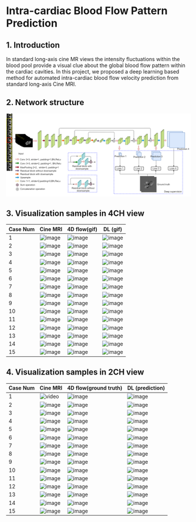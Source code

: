 # Intra-cardiac Blood Flow Pattern Prediction
## 1. Introduction
In standard long-axis cine MR views the intensity fluctuations within the blood pool provide a visual clue about the global blood flow pattern within the cardiac cavities.      In this project, we proposed a deep learning based method for automated intra-cardiac blood flow velocity prediction from standard long-axis Cine MRI.
## 2. Network structure
![image text](https://github.com/xsunn/BloodFlowPrediction/blob/main/model/modelnetwork.png) 
## 3. Visualization samples in 4CH view
Case Num|Cine MRI|4D flow(gif)|DL (gif)|
----|----|----|---- |
1| ![image](https://github.com/xsunn/BloodFlowPrediction/blob/main/4CHDEMO/CINE/S58.gif) | ![image](https://github.com/xsunn/BloodFlowPrediction/blob/main/4CHDEMO/GT/S58.gif) | ![image](https://github.com/xsunn/BloodFlowPrediction/blob/main/4CHDEMO/DL/S58.gif)
2| ![image](https://github.com/xsunn/BloodFlowPrediction/blob/main/4CHDEMO/CINE/M60.gif) | ![image](https://github.com/xsunn/BloodFlowPrediction/blob/main/4CHDEMO/GT/M60.gif) | ![image](https://github.com/xsunn/BloodFlowPrediction/blob/main/4CHDEMO/DL/M60.gif)  
3| ![image](https://github.com/xsunn/BloodFlowPrediction/blob/main/4CHDEMO/CINE/v06.gif) | ![image](https://github.com/xsunn/BloodFlowPrediction/blob/main/4CHDEMO/GT/v06.gif) | ![image](https://github.com/xsunn/BloodFlowPrediction/blob/main/4CHDEMO/DL/v06.gif) 
4| ![image](https://github.com/xsunn/BloodFlowPrediction/blob/main/4CHDEMO/CINE/S60.gif) | ![image](https://github.com/xsunn/BloodFlowPrediction/blob/main/4CHDEMO/GT/S60.gif) | ![image](https://github.com/xsunn/BloodFlowPrediction/blob/main/4CHDEMO/DL/S60.gif) 
5| ![image](https://github.com/xsunn/BloodFlowPrediction/blob/main/4CHDEMO/CINE/M95.gif) | ![image](https://github.com/xsunn/BloodFlowPrediction/blob/main/4CHDEMO/GT/M95.gif) | ![image](https://github.com/xsunn/BloodFlowPrediction/blob/main/4CHDEMO/DL/M95.gif) 
6| ![image](https://github.com/xsunn/BloodFlowPrediction/blob/main/4CHDEMO/CINE/M71.gif) | ![image](https://github.com/xsunn/BloodFlowPrediction/blob/main/4CHDEMO/GT/M71.gif) | ![image](https://github.com/xsunn/BloodFlowPrediction/blob/main/4CHDEMO/DL/M71.gif) 
7| ![image](https://github.com/xsunn/BloodFlowPrediction/blob/main/4CHDEMO/CINE/S82.gif) | ![image](https://github.com/xsunn/BloodFlowPrediction/blob/main/4CHDEMO/GT/S82.gif) | ![image](https://github.com/xsunn/BloodFlowPrediction/blob/main/4CHDEMO/DL/S82.gif) 
8| ![image](https://github.com/xsunn/BloodFlowPrediction/blob/main/4CHDEMO/CINE/V22.gif) | ![image](https://github.com/xsunn/BloodFlowPrediction/blob/main/4CHDEMO/GT/v22.gif) | ![image](https://github.com/xsunn/BloodFlowPrediction/blob/main/4CHDEMO/DL/V22.gif) 
9| ![image](https://github.com/xsunn/BloodFlowPrediction/blob/main/4CHDEMO/CINE/S113.gif) | ![image](https://github.com/xsunn/BloodFlowPrediction/blob/main/4CHDEMO/GT/S113.gif) | ![image](https://github.com/xsunn/BloodFlowPrediction/blob/main/4CHDEMO/DL/S113.gif) 
10| ![image](https://github.com/xsunn/BloodFlowPrediction/blob/main/4CHDEMO/CINE/S125.gif) | ![image](https://github.com/xsunn/BloodFlowPrediction/blob/main/4CHDEMO/GT/S125.gif) | ![image](https://github.com/xsunn/BloodFlowPrediction/blob/main/4CHDEMO/DL/S125.gif) 
11| ![image](https://github.com/xsunn/BloodFlowPrediction/blob/main/4CHDEMO/CINE/V23.gif) | ![image](https://github.com/xsunn/BloodFlowPrediction/blob/main/4CHDEMO/GT/V23.gif) | ![image](https://github.com/xsunn/BloodFlowPrediction/blob/main/4CHDEMO/DL/V23.gif) 
12| ![image](https://github.com/xsunn/BloodFlowPrediction/blob/main/4CHDEMO/CINE/V16.gif) | ![image](https://github.com/xsunn/BloodFlowPrediction/blob/main/4CHDEMO/GT/V16.gif) | ![image](https://github.com/xsunn/BloodFlowPrediction/blob/main/4CHDEMO/DL/V16.gif) 
13| ![image](https://github.com/xsunn/BloodFlowPrediction/blob/main/4CHDEMO/CINE/V39.gif) | ![image](https://github.com/xsunn/BloodFlowPrediction/blob/main/4CHDEMO/GT/V39.gif) | ![image](https://github.com/xsunn/BloodFlowPrediction/blob/main/4CHDEMO/DL/V39.gif) 
14| ![image](https://github.com/xsunn/BloodFlowPrediction/blob/main/4CHDEMO/CINE/V29.gif) | ![image](https://github.com/xsunn/BloodFlowPrediction/blob/main/4CHDEMO/GT/V29.gif) | ![image](https://github.com/xsunn/BloodFlowPrediction/blob/main/4CHDEMO/DL/V29.gif) 
15| ![image](https://github.com/xsunn/BloodFlowPrediction/blob/main/4CHDEMO/CINE/V09.gif) | ![image](https://github.com/xsunn/BloodFlowPrediction/blob/main/4CHDEMO/GT/V09.gif) | ![image](https://github.com/xsunn/BloodFlowPrediction/blob/main/4CHDEMO/DL/V09.gif) 

## 4. Visualization samples in 2CH view
Case Num|Cine MRI|4D flow(ground truth)|DL (prediction)|
----|----|----|---- |
1| ![video](https://github.com/xsunn/BloodFlowPrediction/blob/main/2CHDEMO/CINE/M60.gif) | ![image](https://github.com/xsunn/BloodFlowPrediction/blob/main/2CHDEMO/GT/M60.gif) | ![image](https://github.com/xsunn/BloodFlowPrediction/blob/main/2CHDEMO/DL/M60.gif)|
2| ![image](https://github.com/xsunn/BloodFlowPrediction/blob/main/2CHDEMO/CINE/S117.gif) | ![image](https://github.com/xsunn/BloodFlowPrediction/blob/main/2CHDEMO/GT/S117.gif) | ![image](https://github.com/xsunn/BloodFlowPrediction/blob/main/2CHDEMO/DL/S117.gif)|
3| ![image](https://github.com/xsunn/BloodFlowPrediction/blob/main/2CHDEMO/CINE/S79.gif) | ![image](https://github.com/xsunn/BloodFlowPrediction/blob/main/2CHDEMO/GT/S79.gif) | ![image](https://github.com/xsunn/BloodFlowPrediction/blob/main/2CHDEMO/DL/S79.gif)|
4| ![image](https://github.com/xsunn/BloodFlowPrediction/blob/main/2CHDEMO/CINE/M78.gif) | ![image](https://github.com/xsunn/BloodFlowPrediction/blob/main/2CHDEMO/GT/M78.gif) | ![image](https://github.com/xsunn/BloodFlowPrediction/blob/main/2CHDEMO/DL/M78.gif)|
5| ![image](https://github.com/xsunn/BloodFlowPrediction/blob/main/2CHDEMO/CINE/V38.gif) | ![image](https://github.com/xsunn/BloodFlowPrediction/blob/main/2CHDEMO/GT/V38.gif) | ![image](https://github.com/xsunn/BloodFlowPrediction/blob/main/2CHDEMO/DL/V38.gif)|
6| ![image](https://github.com/xsunn/BloodFlowPrediction/blob/main/2CHDEMO/CINE/S109.gif) | ![image](https://github.com/xsunn/BloodFlowPrediction/blob/main/2CHDEMO/GT/S109.gif) | ![image](https://github.com/xsunn/BloodFlowPrediction/blob/main/2CHDEMO/DL/S109.gif)|
7| ![image](https://github.com/xsunn/BloodFlowPrediction/blob/main/2CHDEMO/CINE/S114.gif) | ![image](https://github.com/xsunn/BloodFlowPrediction/blob/main/2CHDEMO/GT/S114.gif) | ![image](https://github.com/xsunn/BloodFlowPrediction/blob/main/2CHDEMO/DL/S114.gif)|
8| ![image](https://github.com/xsunn/BloodFlowPrediction/blob/main/2CHDEMO/CINE/S69.gif) | ![image](https://github.com/xsunn/BloodFlowPrediction/blob/main/2CHDEMO/GT/S69.gif) | ![image](https://github.com/xsunn/BloodFlowPrediction/blob/main/2CHDEMO/DL/S69.gif)|
9| ![image](https://github.com/xsunn/BloodFlowPrediction/blob/main/2CHDEMO/CINE/S106.gif) | ![image](https://github.com/xsunn/BloodFlowPrediction/blob/main/2CHDEMO/GT/S106.gif) | ![image](https://github.com/xsunn/BloodFlowPrediction/blob/main/2CHDEMO/DL/S106.gif)|
10| ![image](https://github.com/xsunn/BloodFlowPrediction/blob/main/2CHDEMO/CINE/M79.gif) | ![image](https://github.com/xsunn/BloodFlowPrediction/blob/main/2CHDEMO/GT/M79.gif) | ![image](https://github.com/xsunn/BloodFlowPrediction/blob/main/2CHDEMO/DL/M79.gif)|
11| ![image](https://github.com/xsunn/BloodFlowPrediction/blob/main/2CHDEMO/CINE/S72.gif) | ![image](https://github.com/xsunn/BloodFlowPrediction/blob/main/2CHDEMO/GT/S72.gif) | ![image](https://github.com/xsunn/BloodFlowPrediction/blob/main/2CHDEMO/DL/S72.gif)|
12| ![image](https://github.com/xsunn/BloodFlowPrediction/blob/main/2CHDEMO/CINE/V32.gif) | ![image](https://github.com/xsunn/BloodFlowPrediction/blob/main/2CHDEMO/GT/V32.gif) | ![image](https://github.com/xsunn/BloodFlowPrediction/blob/main/2CHDEMO/DL/V32.gif)|
13| ![image](https://github.com/xsunn/BloodFlowPrediction/blob/main/2CHDEMO/CINE/V30.gif) | ![image](https://github.com/xsunn/BloodFlowPrediction/blob/main/2CHDEMO/GT/V30.gif) | ![image](https://github.com/xsunn/BloodFlowPrediction/blob/main/2CHDEMO/DL/V30.gif)|
14| ![image](https://github.com/xsunn/BloodFlowPrediction/blob/main/2CHDEMO/CINE/M97.gif) | ![image](https://github.com/xsunn/BloodFlowPrediction/blob/main/2CHDEMO/GT/M97.gif) | ![image](https://github.com/xsunn/BloodFlowPrediction/blob/main/2CHDEMO/DL/M97.gif)|
15| ![image](https://github.com/xsunn/BloodFlowPrediction/blob/main/2CHDEMO/CINE/V20.gif) | ![image](https://github.com/xsunn/BloodFlowPrediction/blob/main/2CHDEMO/GT/V20.gif) | ![image](https://github.com/xsunn/BloodFlowPrediction/blob/main/2CHDEMO/DL/V20.gif)| -->
